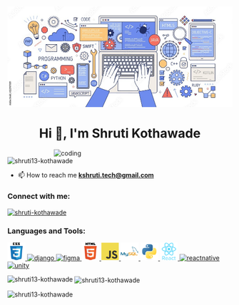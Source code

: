 ![logo](https://github.com/Shruti13-kothawade/Shruti13-kothawade/blob/main/Git-banner.jpg)
<h1 align="center">Hi 👋, I'm Shruti Kothawade</h1>
<!-- <h3 align="center">Code the future, one line at a time.</h3> -->

<img align="right" alt="coding" width="400" src="https://media.tenor.com/IF2JdxzmyN4AAAAi/coding-girl.gif">
 
<p align="left"> <img src="https://komarev.com/ghpvc/?username=shruti13-kothawade&label=Profile%20views&color=0e75b6&style=flat" alt="shruti13-kothawade" /> </p>

- 📫 How to reach me **kshruti.tech@gmail.com**

<h3 align="left">Connect with me:</h3>
<p align="left">
<a href="https://linkedin.com/in/shruti-kothawade" target="blank"><img align="center" src="https://raw.githubusercontent.com/rahuldkjain/github-profile-readme-generator/master/src/images/icons/Social/linked-in-alt.svg" alt="shruti-kothawade" height="30" width="40" /></a>
</p>

<h3 align="left">Languages and Tools:</h3>
<p align="left">   <a href="https://www.w3schools.com/css/" target="_blank" rel="noreferrer"> <img src="https://raw.githubusercontent.com/devicons/devicon/master/icons/css3/css3-original-wordmark.svg" alt="css3" width="40" height="40"/> </a> <a href="https://www.djangoproject.com/" target="_blank" rel="noreferrer"> <img src="https://cdn.worldvectorlogo.com/logos/django.svg" alt="django" width="40" height="40"/> </a> <a href="https://www.figma.com/" target="_blank" rel="noreferrer"> <img src="https://www.vectorlogo.zone/logos/figma/figma-icon.svg" alt="figma" width="40" height="40"/> </a> <a href="https://www.w3.org/html/" target="_blank" rel="noreferrer"> <img src="https://raw.githubusercontent.com/devicons/devicon/master/icons/html5/html5-original-wordmark.svg" alt="html5" width="40" height="40"/> </a> <a href="https://developer.mozilla.org/en-US/docs/Web/JavaScript" target="_blank" rel="noreferrer"> <img src="https://raw.githubusercontent.com/devicons/devicon/master/icons/javascript/javascript-original.svg" alt="javascript" width="40" height="40"/> </a>  <a href="https://www.mysql.com/" target="_blank" rel="noreferrer"> <img src="https://raw.githubusercontent.com/devicons/devicon/master/icons/mysql/mysql-original-wordmark.svg" alt="mysql" width="40" height="40"/> </a> <a href="https://www.python.org" target="_blank" rel="noreferrer"> <img src="https://raw.githubusercontent.com/devicons/devicon/master/icons/python/python-original.svg" alt="python" width="40" height="40"/> </a> <a href="https://reactjs.org/" target="_blank" rel="noreferrer"> <img src="https://raw.githubusercontent.com/devicons/devicon/master/icons/react/react-original-wordmark.svg" alt="react" width="40" height="40"/> </a> <a href="https://reactnative.dev/" target="_blank" rel="noreferrer"> <img src="https://reactnative.dev/img/header_logo.svg" alt="reactnative" width="40" height="40"/> </a> <a href="https://unity.com/" target="_blank" rel="noreferrer"> <img src="https://www.vectorlogo.zone/logos/unity3d/unity3d-icon.svg" alt="unity" width="40" height="40"/> </a> </p>

<p><img align="left" src="https://github-readme-stats.vercel.app/api/top-langs?username=shruti13-kothawade&show_icons=true&locale=en&layout=compact" alt="shruti13-kothawade" /></p>

<p>&nbsp;<img align="center" src="https://github-readme-stats.vercel.app/api?username=shruti13-kothawade&show_icons=true&locale=en" alt="shruti13-kothawade" /></p>

<p><img align="center" src="https://github-readme-streak-stats.herokuapp.com/?user=shruti13-kothawade&" alt="shruti13-kothawade" /></p>
